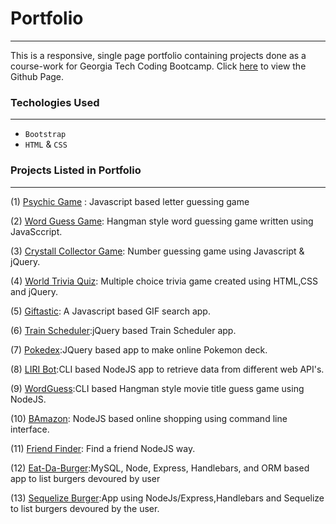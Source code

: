 # Portfolio
---
This is a responsive, single page portfolio containing projects done as a course-work for Georgia Tech Coding Bootcamp. 
Click [here](https://pshegde123.github.io/Portfolio.github.io/) to view the Github Page.

### Techologies Used
---
* `Bootstrap`
* `HTML` & `CSS` 

### Projects Listed in Portfolio
---
(1) [Psychic Game](https://github.com/pshegde123/Psychic-Game.github.io) : Javascript based letter guessing game

(2) [Word Guess Game](https://github.com/pshegde123/Word-Guess-Game): Hangman style word guessing game written using JavaSccript.

(3) [Crystall Collector Game](https://github.com/pshegde123/unit-4-game.github.io): Number guessing game using Javascript & jQuery.

(4) [World Trivia Quiz](https://github.com/pshegde123/TriviaGame.github.io): Multiple choice trivia game created using HTML,CSS and jQuery.

(5) [Giftastic](https://github.com/pshegde123/GifTastic.github.io): A Javascript based GIF search app.

(6) [Train Scheduler](https://github.com/pshegde123/TrainScheduler.github.io):jQuery based Train Scheduler app.

(7) [Pokedex](https://github.com/pshegde123/pokedex.github.io):JQuery based app to make online Pokemon deck.

(8) [LIRI Bot](https://github.com/pshegde123/liri-node-app):CLI based NodeJS app to retrieve data from different web API's.

(9) [WordGuess](https://github.com/pshegde123/Constructor-word-game):CLI based Hangman style movie title guess game using NodeJS.

(10) [BAmazon](https://github.com/pshegde123/NodeJS-Shopping-App): NodeJS based online shopping using command line interface.

(11) [Friend Finder](https://github.com/pshegde123/FriendFinder): Find a friend NodeJS way.

(12) [Eat-Da-Burger](https://github.com/pshegde123/burger):MySQL, Node, Express, Handlebars, and ORM based app to list burgers devoured by user

(13) [Sequelize Burger](https://github.com/pshegde123/sequelizedBurger):App using NodeJs/Express,Handlebars and Sequelize to list burgers devoured by the user.
